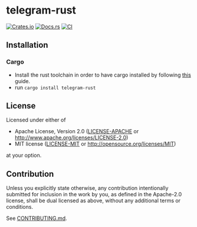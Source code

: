 # telegram-rust

[![Crates.io](https://img.shields.io/crates/v/telegram-rust.svg)](https://crates.io/crates/telegram-rust)
[![Docs.rs](https://docs.rs/telegram-rust/badge.svg)](https://docs.rs/telegram-rust)
[![CI](https://github.com/murmaider227/telegram-rust/workflows/CI/badge.svg)](https://github.com/murmaider227/telegram-rust/actions)

## Installation

### Cargo

* Install the rust toolchain in order to have cargo installed by following
  [this](https://www.rust-lang.org/tools/install) guide.
* run `cargo install telegram-rust`

## License

Licensed under either of

 * Apache License, Version 2.0
   ([LICENSE-APACHE](LICENSE-APACHE) or http://www.apache.org/licenses/LICENSE-2.0)
 * MIT license
   ([LICENSE-MIT](LICENSE-MIT) or http://opensource.org/licenses/MIT)

at your option.

## Contribution

Unless you explicitly state otherwise, any contribution intentionally submitted
for inclusion in the work by you, as defined in the Apache-2.0 license, shall be
dual licensed as above, without any additional terms or conditions.

See [CONTRIBUTING.md](CONTRIBUTING.md).

